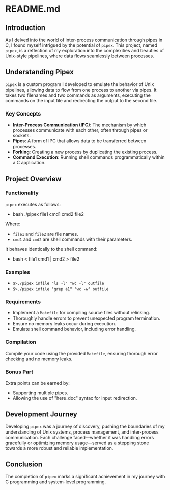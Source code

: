 # README.md

## Introduction

As I delved into the world of inter-process communication through pipes in C, I found myself intrigued by the potential of `pipex`. This project, named `pipex`, is a reflection of my exploration into the complexities and beauties of Unix-style pipelines, where data flows seamlessly between processes.

## Understanding Pipex

`pipex` is a custom program I developed to emulate the behavior of Unix pipelines, allowing data to flow from one process to another via pipes. It takes two filenames and two commands as arguments, executing the commands on the input file and redirecting the output to the second file.

### Key Concepts

- **Inter-Process Communication (IPC)**: The mechanism by which processes communicate with each other, often through pipes or sockets.
- **Pipes**: A form of IPC that allows data to be transferred between processes.
- **Forking**: Creating a new process by duplicating the existing process.
- **Command Execution**: Running shell commands programmatically within a C application.

## Project Overview

### Functionality

`pipex` executes as follows:

 - bash ./pipex file1 cmd1 cmd2 file2

Where:
- `file1` and `file2` are file names.
- `cmd1` and `cmd2` are shell commands with their parameters.

It behaves identically to the shell command:

 - bash < file1 cmd1 | cmd2 > file2

### Examples

- `$>./pipex infile "ls -l" "wc -l" outfile`
- `$>./pipex infile "grep a1" "wc -w" outfile`

### Requirements

- Implement a `Makefile` for compiling source files without relinking.
- Thoroughly handle errors to prevent unexpected program termination.
- Ensure no memory leaks occur during execution.
- Emulate shell command behavior, including error handling.

### Compilation

Compile your code using the provided `Makefile`, ensuring thorough error checking and no memory leaks.

### Bonus Part

Extra points can be earned by:
- Supporting multiple pipes.
- Allowing the use of "here_doc" syntax for input redirection.

## Development Journey

Developing `pipex` was a journey of discovery, pushing the boundaries of my understanding of Unix systems, process management, and inter-process communication. Each challenge faced—whether it was handling errors gracefully or optimizing memory usage—served as a stepping stone towards a more robust and reliable implementation.

## Conclusion

The completion of `pipex` marks a significant achievement in my journey with C programming and system-level programming.
